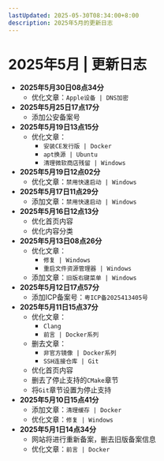 ```yaml
---
lastUpdated: 2025-05-30T08:34:00+8:00
description: 2025年5月的更新日志
---
```


# 2025年5月 | 更新日志

- **2025年5月30日08点34分**
  - 优化文章：`Apple设备 | DNS加密`
- **2025年5月25日17点17分**
  - 添加公安备案号
- **2025年5月19日13点15分**
  - 优化文章：
    - `安装CE发行版 | Docker`
    - `apt换源 | Ubuntu`
    - `清理微软商店残留 | Windows`
- **2025年5月19日12点02分**
  - 优化文章：`禁用快速启动 | Windows`
- **2025年5月17日11点29分**
  - 添加文章：`禁用快速启动 | Windows`
- **2025年5月16日12点13分**
  - 优化首页内容
  - 优化内容分类
- **2025年5月13日08点26分**
  - 优化文章：
    - `修复 | Windows`
    - `重启文件资源管理器 | Windows`
  - 添加文章：`旧版右键菜单 | Windows`
- **2025年5月12日17点57分**
  - 添加ICP备案号：`粤ICP备2025413405号`
- **2025年5月11日15点37分**
  - 优化文章：
    - `Clang`
    - `前言 | Docker系列`
  - 删去文章：
    - `非官方镜像 | Docker系列`
    - `SSH连接仓库 | Git`
  - 优化首页内容
  - 删去了停止支持的`CMake`章节
  - 将`Git`章节设置为停止支持
- **2025年5月10日15点41分**
  - 添加文章：`清理缓存 | Docker`
  - 优化文章：`修复 | Windows`
- **2025年5月1日14点34分**
  - 网站将进行重新备案，删去旧版备案信息
  - 优化文章：`前言 | Docker`
